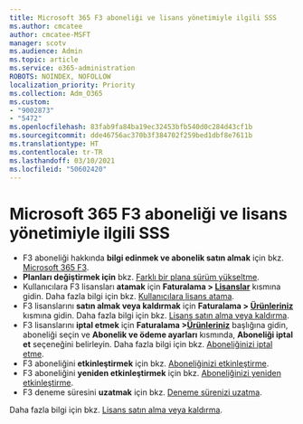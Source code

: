 ```yaml
---
title: Microsoft 365 F3 aboneliği ve lisans yönetimiyle ilgili SSS
ms.author: cmcatee
author: cmcatee-MSFT
manager: scotv
ms.audience: Admin
ms.topic: article
ms.service: o365-administration
ROBOTS: NOINDEX, NOFOLLOW
localization_priority: Priority
ms.collection: Adm_O365
ms.custom:
- "9002873"
- "5472"
ms.openlocfilehash: 83fab9fa84ba19ec32453bfb540d0c284d43cf1b
ms.sourcegitcommit: dde46756ac370b3f384702f259bed1dbf8e7611b
ms.translationtype: HT
ms.contentlocale: tr-TR
ms.lasthandoff: 03/10/2021
ms.locfileid: "50602420"
---
```

# <a name="microsoft-365-f3-subscription-and-license-management-faq"></a>Microsoft 365 F3 aboneliği ve lisans yönetimiyle ilgili SSS

- F3 aboneliği hakkında **bilgi edinmek ve abonelik satın almak** için bkz. [Microsoft 365 F3](https://www.microsoft.com/microsoft-365/microsoft-365-enterprise-f3?activetab=pivot%3aoverviewtab).
- **Planları değiştirmek için** bkz. [Farklı bir plana sürüm yükseltme](https://docs.microsoft.com/microsoft-365/commerce/subscriptions/upgrade-to-different-plan).
- Kullanıcılara F3 lisansları **atamak** için **Faturalama > [Lisanslar](https://go.microsoft.com/fwlink/p/?linkid=842264)** kısmına gidin. Daha fazla bilgi için bkz. [Kullanıcılara lisans atama](https://docs.microsoft.com/microsoft-365/admin/manage/assign-licenses-to-users).
- F3 lisanslarını **satın almak veya kaldırmak** için **Faturalama > [Ürünleriniz](https://go.microsoft.com/fwlink/p/?linkid=842054)** kısmına gidin. Daha fazla bilgi için bkz. [Lisans satın alma veya kaldırma](https://docs.microsoft.com/microsoft-365/commerce/licenses/buy-licenses#buy-or-remove-licenses-for-your-business-subscription).
- F3 lisanslarını **iptal etmek** için **Faturalama >[Ürünleriniz](https://go.microsoft.com/fwlink/p/?linkid=842054)** başlığına gidin, aboneliği seçin ve **Abonelik ve ödeme ayarları** kısmında, **Aboneliği iptal et** seçeneğini belirleyin. Daha fazla bilgi için bkz. [Aboneliğinizi iptal etme](https://docs.microsoft.com/microsoft-365/commerce/subscriptions/cancel-your-subscription).
- F3 aboneliğini **etkinleştirmek** için bkz. [Aboneliğinizi etkinleştirme](https://docs.microsoft.com/alchemyinsights/activate-your-office-365-subscription).
- F3 aboneliğini **yeniden etkinleştirmek** için bkz. [Aboneliğinizi yeniden etkinleştirme](https://docs.microsoft.com/alchemyinsights/reactivate-your-subscription).
- F3 deneme süresini **uzatmak** için bkz. [Deneme sürenizi uzatma](https://docs.microsoft.com/microsoft-365/commerce/extend-your-trial).

Daha fazla bilgi için bkz. [Lisans satın alma veya kaldırma](https://docs.microsoft.com/microsoft-365/commerce/licenses/buy-licenses).
